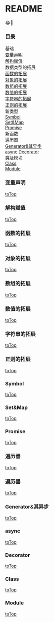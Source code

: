 # README
:joy::shit:
### 目录
基础  
[变量声明](#变量声明)  
[解构赋值](#解构赋值)  
数据类型的拓展  
[函数的拓展](#函数的拓展)  
[对象的拓展](#对象的拓展)  
[数组的拓展](#数组的拓展)  
[数值的拓展](#数值的拓展)  
[字符串的拓展](#字符串的拓展)  
[正则的拓展](#正则的拓展)  
新类型  
[Symbol](#Symbol)  
[Set&Map](#Set&Map)  
[Promise](#Promise)  
新函数  
[遍历器](#遍历器)  
[Generator&其异步](#Generator&其异步)  
[async](#async)
[Decorator](#Decorator)   
类及模块  
[Class](#Class)  
[Module](#Module)  

### 变量声明  
[toTop](#readme)
### 解构赋值  
[toTop](#readme)
### 函数的拓展  
[toTop](#readme)
### 对象的拓展
[toTop](#readme)
### 数组的拓展
[toTop](#readme)
### 数值的拓展
[toTop](#readme)
### 字符串的拓展
[toTop](#readme)
### 正则的拓展
[toTop](#readme)
### Symbol
[toTop](#readme)
### Set&Map
[toTop](#readme)
### Promise
[toTop](#readme)
### 遍历器
[toTop](#readme)
### 遍历器
[toTop](#readme)
### Generator&其异步
[toTop](#readme)
### async
[toTop](#readme)
### Decorator
[toTop](#readme)
### Class
[toTop](#readme)
### Module
[toTop](#readme)
